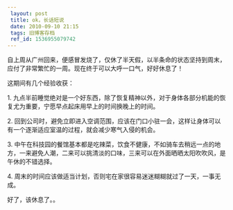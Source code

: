 ```yaml
---
 layout: post
 title: ok，长话短说
 date: 2010-09-10 21:15
 tags: 旧博客存档
 ref_id: 1536955079742
---
```

自上周从广州回来，便感冒发烧了，仅休了半天假，以半条命的状态坚持到周末，应付了非常繁忙的一周。现在终于可以大呼一口气，好好休息了！

这期间有几个经验收获：

1\. 九点半前睡觉绝对是一个好东西，除了恢复精神以外，对于身体各部分机能的恢复尤为重要，宁愿早点起床用早上的时间换晚上的时间。

2\. 回到公司时，避免立即进入空调范围，应该在门口小驻一会，这样让身体可以有一个逐渐适应室温的过程，就会减少寒气入侵的机会。

3\.
中午在科技园的餐馆基本都是吃辣菜，饮食不健康，不如骑车去稍远一点的地方，一来避免人潮，二来可以挑清淡的口味，三来可以在外面晒晒太阳吹吹风，是午休的不错选择。

4\. 周末的时间应该做适当计划，否则宅在家很容易迷迷糊糊就过了一天，一事无成。

好了，该休息了。。

